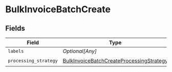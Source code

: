 # BulkInvoiceBatchCreate


## Fields

| Field                                                                                                       | Type                                                                                                        | Required                                                                                                    | Description                                                                                                 |
| ----------------------------------------------------------------------------------------------------------- | ----------------------------------------------------------------------------------------------------------- | ----------------------------------------------------------------------------------------------------------- | ----------------------------------------------------------------------------------------------------------- |
| `labels`                                                                                                    | *Optional[Any]*                                                                                             | :heavy_minus_sign:                                                                                          | N/A                                                                                                         |
| `processing_strategy`                                                                                       | [BulkInvoiceBatchCreateProcessingStrategy](../../models/shared/bulkinvoicebatchcreateprocessingstrategy.md) | :heavy_check_mark:                                                                                          | N/A                                                                                                         |